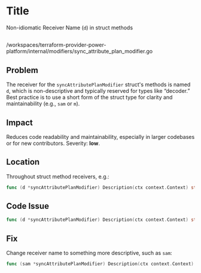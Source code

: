 # Title

Non-idiomatic Receiver Name (`d`) in struct methods

##

/workspaces/terraform-provider-power-platform/internal/modifiers/sync_attribute_plan_modifier.go

## Problem

The receiver for the `syncAttributePlanModifier` struct's methods is named `d`, which is non-descriptive and typically reserved for types like “decoder.” Best practice is to use a short form of the struct type for clarity and maintainability (e.g., `sam` or `m`).

## Impact

Reduces code readability and maintainability, especially in larger codebases or for new contributors. Severity: **low**.

## Location

Throughout struct method receivers, e.g.:
```go
func (d *syncAttributePlanModifier) Description(ctx context.Context) string { ... }
```

## Code Issue

```go
func (d *syncAttributePlanModifier) Description(ctx context.Context) string { ... }
```

## Fix

Change receiver name to something more descriptive, such as `sam`:

```go
func (sam *syncAttributePlanModifier) Description(ctx context.Context) string { ... }
```
